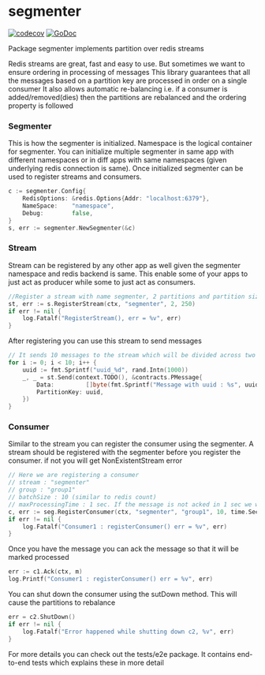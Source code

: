 # segmenter

[![codecov](https://codecov.io/gh/hextechpal/segmenter/branch/master/graph/badge.svg)](https://codecov.io/gh/hextechpal/segmenter)
[![GoDoc](https://img.shields.io/badge/pkg.go.dev-doc-blue)](http://pkg.go.dev/github.com/hextechpal/segmenter)

Package segmenter implements partition over redis streams

Redis streams are great, fast and easy to use. But sometimes we want to ensure ordering in processing of messages
This library guarantees that all the messages based on a partition key are processed in order on a single consumer
It also allows automatic re-balancing i.e. if a consumer is added/removed(dies) then the partitions are rebalanced
and the ordering property is followed

### Segmenter

This is how the segmenter is initialized. Namespace is the logical container for segmenter.
You can initialize multiple segmenter in same app with different namespaces or in diff apps with same namespaces
(given underlying redis connection is same). Once initialized segmenter can be used to register streams and consumers.

```go
c := segmenter.Config{
	RedisOptions: &redis.Options{Addr: "localhost:6379"},
	NameSpace:    "namespace",
	Debug:        false,
}
s, err := segmenter.NewSegmenter(&c)
```

### Stream

Stream can be registered by any other app as well given the segmenter namespace and redis backend is same.
This enable some of your apps to just act as producer while some to just act as consumers.

```go
//Register a stream with name segmenter, 2 partitions and partition size 150
st, err := s.RegisterStream(ctx, "segmenter", 2, 250)
if err != nil {
	log.Fatalf("RegisterStream(), err = %v", err)
}
```

After registering you can use this stream to send messages

```go
// It sends 10 messages to the stream which will be divided across two partitions of the stream
for i := 0; i < 10; i++ {
	uuid := fmt.Sprintf("uuid_%d", rand.Intn(1000))
	_, _ = st.Send(context.TODO(), &contracts.PMessage{
		Data:         []byte(fmt.Sprintf("Message with uuid : %s", uuid)),
		PartitionKey: uuid,
	})
}
```

### Consumer

Similar to the stream you can register the consumer using the segmenter. A stream should be registered with the
segmenter before you register the consumer. if not you will get NonExistentStream error

```go
// Here we are registering a consumer
// stream : "segmenter"
// group : "group1"
// batchSize : 10 (similar to redis count)
// maxProcessingTime : 1 sec. If the message is not acked in 1 sec we will ry to redeliver it
c, err := seg.RegisterConsumer(ctx, "segmenter", "group1", 10, time.Second)
if err != nil {
	log.Fatalf("Consumer1 : registerConsumer() err = %v", err)
}
```

Once you have the message you can ack the message so that it will be marked processed

```go
err := c1.Ack(ctx, m)
log.Printf("Consumer1 : registerConsumer() err = %v", err)
```

You can shut down the consumer using the sutDown method. This will cause the partitions to rebalance

```go
err = c2.ShutDown()
if err != nil {
	log.Fatalf("Error happened while shutting down c2, %v", err)
}
```

For more details you can check out the tests/e2e package. It contains end-to-end tests which explains these in more detail

